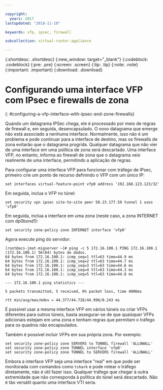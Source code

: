 ```yaml
---

copyright:
  years: 2017
lastupdated: "2018-11-10"

keywords: vfp, ipsec, firewall

subcollection: virtual-router-appliance

---
```


{:shortdesc: .shortdesc}
{:new_window: target="_blank"}
{:codeblock: .codeblock}
{:pre: .pre}
{:screen: .screen}
{:tip: .tip}
{:note: .note}
{:important: .important}
{:download: .download}

# Configurando uma interface VFP com IPsec e firewalls de zona
{: #configuring-a-vfp-interface-with-ipsec-and-zone-firewalls}

Quando um datagrama IPSec chega, ele é processado por meio de regras de firewall e, em seguida, desencapsulado. O novo datagrama que emerge não está associado a nenhuma interface. Normalmente, isso não é um problema e pode continuar para a interface de destino, mas os firewalls de zona evitarão que o datagrama progrida. Qualquer datagrama que não vier de uma interface em uma política de zona será descartado. Uma interface VFP, no entanto, informa ao firewall de zona que o datagrama veio realmente de uma interface, permitindo a aplicação de regras.

Para configurar uma interface VFP para funcionar com tráfego de IPsec, primeiro crie um ponto de recurso definindo o VFP com um único IP:

```
set interfaces virtual-feature-point vfp0 address '192.168.123.123/32'
```

Em seguida, inclua o VFP no túnel:

```
set security vpn ipsec site-to-site peer 50.23.177.59 tunnel 1 uses 'vfp0'
```

Em seguida, inclua a interface em uma zona (neste caso, a zona INTERNET com dp0bond1):

```
set security zone-policy zone INTERNET interface 'vfp0'
```

Agora execute ping do servidor:

```
[root@acs-jmat-migserver ~]# ping -c 5 172.16.100.1 PING 172.16.100.1 (172.16.100.1) 56(84) bytes de dados.
64 bytes from 172.16.100.1: icmp_seq=1 ttl=63 time=44.9 ms
64 bytes from 172.16.100.1: icmp_seq=2 ttl=63 time=44.7 ms
64 bytes from 172.16.100.1: icmp_seq=3 ttl=63 time=44.6 ms
64 bytes from 172.16.100.1: icmp_seq=4 ttl=63 time=44.3 ms
64 bytes from 172.16.100.1: icmp_seq=5 ttl=63 time=44.8 ms

--- 172.16.100.1 ping statistics ---

5 packets transmitted, 5 received, 0% packet loss, time 4006ms

rtt min/avg/max/mdev = 44.377/44.728/44.996/0.243 ms
```

É possível usar a mesma interface VFP em vários túneis ou criar VFPs diferentes para outros túneis, basta assegurar-se de que quaisquer VFPs adicionais estejam em uma zona e tenham regras que permitam o tráfego para os quadros não encapsulados.

Também é possível incluir VFPs em sua própria zona. Por exemplo:

```
set security zone-policy zone SERVERS to TUNNEL firewall 'ALLOWALL'
set security zone-policy zone TUNNEL interface 'vfp0'
set security zone-policy zone TUNNEL to SERVERS firewall 'ALLOWALL'
```

Embora a interface VFP seja uma interface "real" em que pode ser monitorada com comandos como `tshark` e pode rotear o tráfego diretamente, não é útil fazer isso. Qualquer tráfego que chegar à outra extremidade que não corresponda à política do túnel será descartado. Não é tão versátil quanto uma interface VTI seria.
